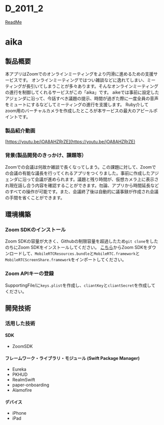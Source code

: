 # D_2011_2

[ReadMe](https://github.com/jphacks/D_2011)
# aika
## 製品概要
本アプリはZoomでのオンラインミーティングをより円滑に進めるための支援サービスです。
オンラインミーティングではつい雑談などに逸れてしまい、ミーティングが長引いてしまうことが多々あります。そんなオンラインミーティングの進行を制御してくれるサービスがこの「aika」です。
aikeでは事前に設定したアジェンダに沿って、今話すべき議題の提示、時間が過ぎた際に一度全員の音声をミュートにするなどしてミーティングの進行を支援します。
Ruby介してzoom用のバーチャルカメラを作成したところが本サービスの最大のアピールポイントです。
### 製品紹介動画
[https://youtu.be/jOA8AHZRrZE](https://youtu.be/jOA8AHZRrZE)
### 背景(製品開発のきっかけ、課題等）
Zoomでの会議は何故か雑談で長くなってしまう。この課題に対して、Zoomでの会議の有能な議長を行ってくれるアプリをつくりました。事前に作成したアジェンダに沿って会議が進められます。議題と残り時間が、仮想カメラ上に表示され現在話し合う内容を確認することができます。勿論、アプリから時間延長などのすべての操作が可能です。また、会議終了後は自動的に議事録が作成され会議の手間を省くことができます。

## 環境構築
### Zoom SDKのインストール
Zoom SDKの容量が大きく、Githubの制限容量を超過したため`git clone`をしたのちにZoom SDKをインストールしてください。
[こちら](https://marketplace.zoom.us/docs/sdk/native-sdks/iOS/getting-started/install-sdk)からZoom SDKをダウンロードして、`MobileRTCResources.bundle`と`MobileRTC.framework`と`MobileRTCScreenShare.framework`をインポートしてください。
### Zoom APIキーの登録
SupportingFile/に`keys.plist`を作成し、`cliantKey`と`cliantSecret`を作成してください。

## 開発技術

### 活用した技術
#### SDK
* ZoomSDK

#### フレームワーク・ライブラリ・モジュール (Swift Package Manager)
* Eureka
* PKHUD
* RealmSwift
* paper-onboarding
* Alamofire

#### デバイス
* iPhone
* iPad
